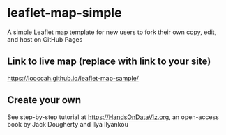 # leaflet-map-simple
A simple Leaflet map template for new users to fork their own copy, edit, and host on GitHub Pages

## Link to live map (replace with link to your site)
https://looccah.github.io/leaflet-map-sample/

## Create your own
See step-by-step tutorial at https://HandsOnDataViz.org, an open-access book by Jack Dougherty and Ilya Ilyankou
